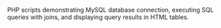 PHP scripts demonstrating MySQL database connection, executing SQL queries with joins, and displaying query results in HTML tables.
